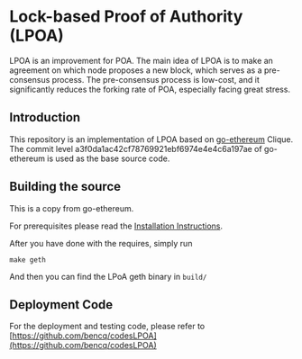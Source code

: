 # Lock-based Proof of Authority (LPOA)

LPOA is an improvement for POA. The main idea of LPOA is to make an agreement on which node proposes a new block, which serves as a pre-consensus process. The pre-consensus process is low-cost, and it significantly reduces the forking rate of POA, especially facing great stress.

## Introduction

This repository is an implementation of LPOA based on [go-ethereum](https://github.com/ethereum/go-ethereum) Clique. The commit level a3f0da1ac42cf78769921ebf6974e4e4c6a197ae of go-ethereum is used as the base source code.
## Building the source

This is a copy from go-ethereum.

For prerequisites please read the [Installation Instructions](https://geth.ethereum.org/docs/install-and-build/installing-geth).

After you have done with the requires, simply run

```shell
make geth
```

And then you can find the LPoA geth binary in `build/`

## Deployment Code

For the deployment and testing code, please refer to [https://github.com/bencq/codesLPOA](https://github.com/bencq/codesLPOA)

